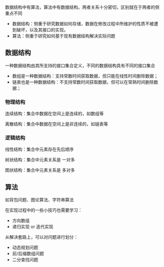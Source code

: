 数据结构中有算法，算法中有数据结构，两者关系十分密切，区别就在于两者的侧重点不同

- 数据结构：侧重于研究数据如何存储，数据在修改过程中所维护的性质不被遭到破坏，以及其接口的实现。
- 算法：侧重于研究如何基于现有数据结构解决实际问题

## 数据结构

一种数据结构由其所支持的接口集合定义，不同的数据结构具有不同的接口集合

- 数组是一种数据结构：支持常数时间获取数据，但只能在线性时间删除数据；
- 链表也是一种数据结构：不支持常数时间获取数据，但可以在常熟时间删除数据；



### 物理结构

连续结构：集合中数据在空间上是连续的，如数组等

离散结构：集合中数据在空间上是非连续的，如链表等

### 逻辑结构

线性结构：集合中元素存在先后顺序

树状结构：集合中元素关系是 一对多

图状结构：集合中元素关系是 多对多



## 算法

如背包问题、图论算法、字符串算法

在实现过程中的一些小技巧也需要学习：

- 方向数组
- 递归实现 or 迭代实现



从解决套路上，可以对问题进行划分：

- 动态规划问题
- 前/后缀数组问题
- 二分查找问题